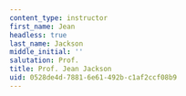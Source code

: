 ```yaml
---
content_type: instructor
first_name: Jean
headless: true
last_name: Jackson
middle_initial: ''
salutation: Prof.
title: Prof. Jean Jackson
uid: 0528de4d-7881-6e61-492b-c1af2ccf08b9
---
```

